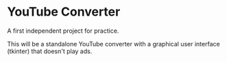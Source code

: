 # YouTube Converter

A first independent project for practice.

This will be a standalone YouTube converter with a graphical user interface (tkinter) that doesn't play ads.